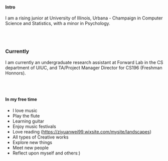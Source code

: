 
#### Intro
I am a rising junior at University of Illinois, Urbana - Champaign in Computer Science and Statistics, with a minor in Psychology. 

<br><br>
### Currently
I am currently an undergraduate research assistant at Forward Lab in the CS department of UIUC, and TA/Project Manager Director for CS196 (Freshman Honnors).


<br><br>
#### In my free time
- I love music
- Play the flute
- Learning guitar
- Enjoy music festivals
- Love reading (https://ziyuanwei99.wixsite.com/mysite/landscapes)
- All types of Creative works 
- Explore new things
- Meet new people
- Reflect upon myself and others:)
